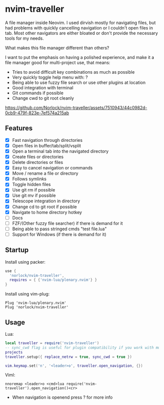# nvim-traveller
A file manager inside Neovim. I used dirvish mostly for navigating files, but
had problems with quickly cancelling navigation or I couldn't open files in tab. Most other navigators are either bloated or don't provide the necessary tools for my needs.

What makes this file manager different than others?

I want to put the emphasis on having a polished experience, and make it a file
manager good for multi-project use, that means:

- Tries to avoid difficult key combinations as much as possible
- Very quickly toggle help menu with: ?
- Being able to use fuzzy file search or use other plugins at location
- Good integration with terminal
- Git commands if possible
- Change cwd to git root cleanly

https://github.com/Norlock/nvim-traveller/assets/7510943/44c0982d-0cb9-479f-823e-7ef574a215ab

## Features
- [x] Fast navigation through directories
- [x] Open files in buffer/tab/split/vsplit
- [x] Open a terminal tab into the navigated directory 
- [x] Create files or directories
- [x] Delete directories or files
- [x] Easy to cancel navigation or commands
- [x] Move / rename a file or directory
- [x] Follows symlinks
- [x] Toggle hidden files
- [x] Use git rm if possible
- [x] Use git mv if possible
- [x] Telescope integration in directory
- [x] Change cd to git root if possible
- [x] Navigate to home directory hotkey
- [ ] Docs
- [ ] FZF/(Other fuzzy file searcher)  if there is demand for it
- [ ] Being able to pass stringed cmds "test file.lua"
- [ ] Support for Windows (if there is demand for it)

## Startup

Install using packer:
```lua
use {
  'norlock/nvim-traveller',
  requires = { {'nvim-lua/plenary.nvim'} }
}
```

Install using vim-plug:
```viml
Plug 'nvim-lua/plenary.nvim'
Plug 'norlock/nvim-traveller'
```

## Usage

Lua:
```lua
local traveller = require('nvim-traveller')
-- sync_cwd flag is useful for plugin compatibility if you work with multiple
projects
traveller.setup({ replace_netrw = true, sync_cwd = true })

vim.keymap.set('n', '<leader>o', traveller.open_navigation, {})
```

Viml:
```viml
nnoremap <leader>o <cmd>lua require('nvim-traveller').open_navigation()<cr>
```

- When navigation is openend press ? for more info
